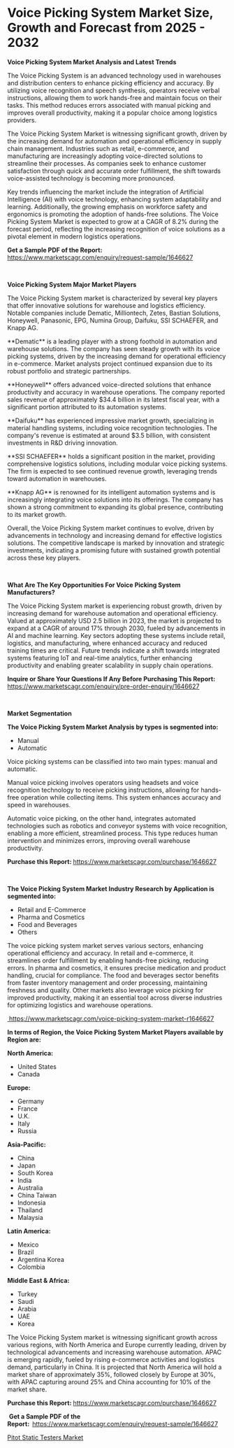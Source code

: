 <p><h1>Voice Picking System Market Size, Growth and Forecast from 2025 - 2032</h1></p><p><strong>Voice Picking System Market Analysis and Latest Trends</strong></p>
<p><p>The Voice Picking System is an advanced technology used in warehouses and distribution centers to enhance picking efficiency and accuracy. By utilizing voice recognition and speech synthesis, operators receive verbal instructions, allowing them to work hands-free and maintain focus on their tasks. This method reduces errors associated with manual picking and improves overall productivity, making it a popular choice among logistics providers.</p><p>The Voice Picking System Market is witnessing significant growth, driven by the increasing demand for automation and operational efficiency in supply chain management. Industries such as retail, e-commerce, and manufacturing are increasingly adopting voice-directed solutions to streamline their processes. As companies seek to enhance customer satisfaction through quick and accurate order fulfillment, the shift towards voice-assisted technology is becoming more pronounced.</p><p>Key trends influencing the market include the integration of Artificial Intelligence (AI) with voice technology, enhancing system adaptability and learning. Additionally, the growing emphasis on workforce safety and ergonomics is promoting the adoption of hands-free solutions. The Voice Picking System Market is expected to grow at a CAGR of 8.2% during the forecast period, reflecting the increasing recognition of voice solutions as a pivotal element in modern logistics operations.</p></p>
<p><strong>Get a Sample PDF of the Report:&nbsp;</strong> <a href="https://www.marketscagr.com/enquiry/request-sample/1646627?utm_campaign=3135&utm_medium=2&utm_source=Github&utm_content=ia&utm_term=11042025&utm_id=voice-picking-system">https://www.marketscagr.com/enquiry/request-sample/1646627</a></p>
<p>&nbsp;</p>
<p><strong>Voice Picking System Major Market Players</strong></p>
<p><p>The Voice Picking System market is characterized by several key players that offer innovative solutions for warehouse and logistics efficiency. Notable companies include Dematic, Milliontech, Zetes, Bastian Solutions, Honeywell, Panasonic, EPG, Numina Group, Daifuku, SSI SCHAEFER, and Knapp AG.</p><p>**Dematic** is a leading player with a strong foothold in automation and warehouse solutions. The company has seen steady growth with its voice picking systems, driven by the increasing demand for operational efficiency in e-commerce. Market analysts project continued expansion due to its robust portfolio and strategic partnerships.</p><p>**Honeywell** offers advanced voice-directed solutions that enhance productivity and accuracy in warehouse operations. The company reported sales revenue of approximately $34.4 billion in its latest fiscal year, with a significant portion attributed to its automation systems.</p><p>**Daifuku** has experienced impressive market growth, specializing in material handling systems, including voice recognition technologies. The company's revenue is estimated at around $3.5 billion, with consistent investments in R&D driving innovation.</p><p>**SSI SCHAEFER** holds a significant position in the market, providing comprehensive logistics solutions, including modular voice picking systems. The firm is expected to see continued revenue growth, leveraging trends toward automation in warehouses.</p><p>**Knapp AG** is renowned for its intelligent automation systems and is increasingly integrating voice solutions into its offerings. The company has shown a strong commitment to expanding its global presence, contributing to its market growth.</p><p>Overall, the Voice Picking System market continues to evolve, driven by advancements in technology and increasing demand for effective logistics solutions. The competitive landscape is marked by innovation and strategic investments, indicating a promising future with sustained growth potential across these key players.</p></p>
<p>&nbsp;</p>
<p><strong>What Are The Key Opportunities For Voice Picking System Manufacturers?</strong></p>
<p><p>The Voice Picking System market is experiencing robust growth, driven by increasing demand for warehouse automation and operational efficiency. Valued at approximately USD 2.5 billion in 2023, the market is projected to expand at a CAGR of around 17% through 2030, fueled by advancements in AI and machine learning. Key sectors adopting these systems include retail, logistics, and manufacturing, where enhanced accuracy and reduced training times are critical. Future trends indicate a shift towards integrated systems featuring IoT and real-time analytics, further enhancing productivity and enabling greater scalability in supply chain operations.</p></p>
<p><strong>Inquire or Share Your Questions If Any Before Purchasing This Report:</strong> <a href="https://www.marketscagr.com/enquiry/pre-order-enquiry/1646627?utm_campaign=3135&utm_medium=2&utm_source=Github&utm_content=ia&utm_term=11042025&utm_id=voice-picking-system">https://www.marketscagr.com/enquiry/pre-order-enquiry/1646627</a></p>
<p>&nbsp;</p>
<p><strong>Market Segmentation</strong></p>
<p><strong>The Voice Picking System Market Analysis by types is segmented into:</strong></p>
<p><ul><li>Manual</li><li>Automatic</li></ul></p>
<p><p>Voice picking systems can be classified into two main types: manual and automatic. </p><p>Manual voice picking involves operators using headsets and voice recognition technology to receive picking instructions, allowing for hands-free operation while collecting items. This system enhances accuracy and speed in warehouses. </p><p>Automatic voice picking, on the other hand, integrates automated technologies such as robotics and conveyor systems with voice recognition, enabling a more efficient, streamlined process. This type reduces human intervention and minimizes errors, improving overall warehouse productivity.</p></p>
<p><strong>Purchase this Report:&nbsp;</strong><a href="https://www.marketscagr.com/purchase/1646627?utm_campaign=3135&utm_medium=2&utm_source=Github&utm_content=ia&utm_term=11042025&utm_id=voice-picking-system">https://www.marketscagr.com/purchase/1646627</a></p>
<p>&nbsp;</p>
<p><strong>The Voice Picking System Market Industry Research by Application is segmented into:</strong></p>
<p><ul><li>Retail and E-Commerce</li><li>Pharma and Cosmetics</li><li>Food and Beverages</li><li>Others</li></ul></p>
<p><p>The voice picking system market serves various sectors, enhancing operational efficiency and accuracy. In retail and e-commerce, it streamlines order fulfillment by enabling hands-free picking, reducing errors. In pharma and cosmetics, it ensures precise medication and product handling, crucial for compliance. The food and beverages sector benefits from faster inventory management and order processing, maintaining freshness and quality. Other markets also leverage voice picking for improved productivity, making it an essential tool across diverse industries for optimizing logistics and warehouse operations.</p></p>
<p><a href="https://www.marketscagr.com/voice-picking-system-market-r1646627?utm_campaign=3135&utm_medium=2&utm_source=Github&utm_content=ia&utm_term=11042025&utm_id=voice-picking-system">&nbsp;https://www.marketscagr.com/voice-picking-system-market-r1646627</a></p>
<p><strong>In terms of Region, the Voice Picking System Market Players available by Region are:</strong></p>
<p>
    <p> <strong> North America: </strong>
        <ul>
            <li>United States</li>
            <li>Canada</li>
        </ul>
        </p> 
    <p> <strong> Europe: </strong>
        <ul>
            <li>Germany</li>
            <li>France</li>
            <li>U.K.</li>
            <li>Italy</li>
            <li>Russia</li>
        </ul>
        </p> 
    <p> <strong> Asia-Pacific: </strong>
        <ul>
            <li>China</li>
            <li>Japan</li>
            <li>South Korea</li>
            <li>India</li>
            <li>Australia</li>
            <li>China Taiwan</li>
            <li>Indonesia</li>
            <li>Thailand</li>
            <li>Malaysia</li>
        </ul>
        </p> 
    <p> <strong> Latin America: </strong>
        <ul>
            <li>Mexico</li>
            <li>Brazil</li>
            <li>Argentina Korea</li>
            <li>Colombia</li>
        </ul>
        </p> 
    <p> <strong> Middle East & Africa: </strong>
        <ul>
            <li>Turkey</li>
            <li>Saudi</li>
            <li>Arabia</li>
            <li>UAE</li>
            <li>Korea</li>
        </ul>
    </p>
    </p>
<p><p>The Voice Picking System market is witnessing significant growth across various regions, with North America and Europe currently leading, driven by technological advancements and increasing warehouse automation. APAC is emerging rapidly, fueled by rising e-commerce activities and logistics demand, particularly in China. It is projected that North America will hold a market share of approximately 35%, followed closely by Europe at 30%, with APAC capturing around 25% and China accounting for 10% of the market share.</p></p>
<p><strong>Purchase this Report: </strong><a href="https://www.marketscagr.com/purchase/1646627?utm_campaign=3135&utm_medium=2&utm_source=Github&utm_content=ia&utm_term=11042025&utm_id=voice-picking-system">https://www.marketscagr.com/purchase/1646627</a></p>
<p>&nbsp;<strong>Get a Sample PDF of the Report:&nbsp;&nbsp;</strong><a href="https://www.marketscagr.com/enquiry/request-sample/1646627?utm_campaign=3135&utm_medium=2&utm_source=Github&utm_content=ia&utm_term=11042025&utm_id=voice-picking-system">https://www.marketscagr.com/enquiry/request-sample/1646627</a></p>
<p><strong></strong></p>
<p><p><a href="https://github.com/gripeluigstt/Market-Research-Report-List-1/blob/main/pitot-static-testers-market.md?utm_campaign=3135&utm_medium=2&utm_source=Github&utm_content=ia&utm_term=11042025&utm_id=voice-picking-system">Pitot Static Testers Market</a></p></p>